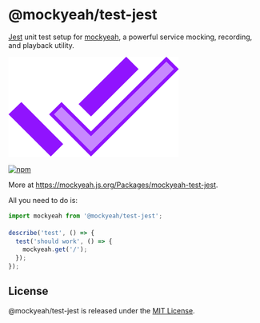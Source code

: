 # @mockyeah/test-jest

[Jest](https://jestjs.io) unit test setup for [mockyeah](https://github.com/mockyeah/mockyeah),
a powerful service mocking, recording, and playback utility.

<img src="https://raw.githubusercontent.com/mockyeah/mockyeah/master/packages/mockyeah-docs/src/images/logo/mockyeah-600.png" height="200" />

[![npm](https://img.shields.io/npm/v/@mockyeah/test-jest.svg)](https://www.npmjs.com/package/@mockyeah/test-jest)

More at https://mockyeah.js.org/Packages/mockyeah-test-jest.

All you need to do is:

```js
import mockyeah from '@mockyeah/test-jest';

describe('test', () => {
  test('should work', () => {
    mockyeah.get('/');
  });
});
```

## License

@mockyeah/test-jest is released under the [MIT License](https://opensource.org/licenses/MIT).
